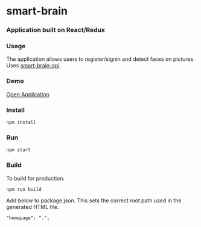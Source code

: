 # smart-brain

### Application built on React/Redux

### Usage

The application allows users to register/signin and detect faces on pictures. Uses <a href="https://github.com/rumi-w-2018/smart-brain-api">smart-brain-api</a>.

### Demo

<a href="https://rumi-w-2018.github.io/smart-brain/">
Open Application</a>

### Install

    npm install

### Run

    npm start

### Build

To build for production.

    npm run build

Add below to package.json. This sets the correct root path used in the generated HTML file.

    "homepage": ".",

<br>
